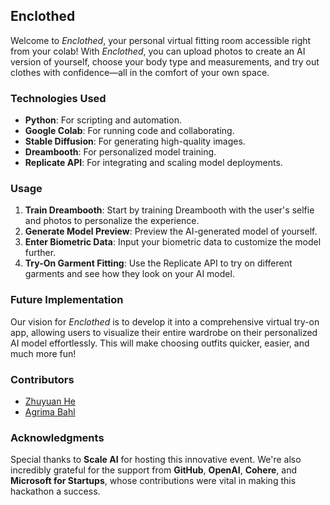 ## Enclothed
Welcome to *Enclothed*, your personal virtual fitting room accessible right from your colab! With *Enclothed*, you can upload photos to create an AI version of yourself, choose your body type and measurements, and try out clothes with confidence—all in the comfort of your own space.

### Technologies Used
- **Python**: For scripting and automation.
- **Google Colab**: For running code and collaborating.
- **Stable Diffusion**: For generating high-quality images.
- **Dreambooth**: For personalized model training.
- **Replicate API**: For integrating and scaling model deployments.

### Usage
1. **Train Dreambooth**: Start by training Dreambooth with the user's selfie and photos to personalize the experience.
2. **Generate Model Preview**: Preview the AI-generated model of yourself.
3. **Enter Biometric Data**: Input your biometric data to customize the model further.
4. **Try-On Garment Fitting**: Use the Replicate API to try on different garments and see how they look on your AI model.

### Future Implementation
Our vision for *Enclothed* is to develop it into a comprehensive virtual try-on app, allowing users to visualize their entire wardrobe on their personalized AI model effortlessly. This will make choosing outfits quicker, easier, and much more fun!

### Contributors
- [Zhuyuan He](https://www.linkedin.com/in/zhuyuan-he-738a7b82/)
- [Agrima Bahl](https://www.linkedin.com/in/agrimabahl/)

### Acknowledgments
Special thanks to **Scale AI** for hosting this innovative event. We're also incredibly grateful for the support from **GitHub**, **OpenAI**, **Cohere**, and **Microsoft for Startups**, whose contributions were vital in making this hackathon a success.

